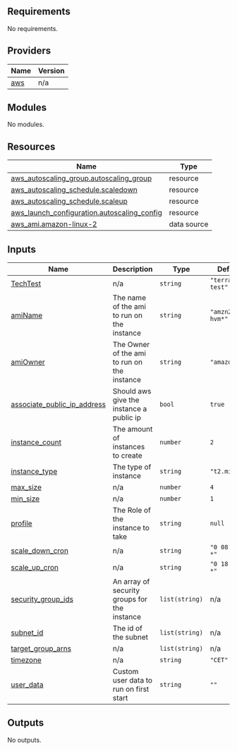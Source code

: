 <!-- BEGIN_TF_DOCS -->
## Requirements

No requirements.

## Providers

| Name | Version |
|------|---------|
| <a name="provider_aws"></a> [aws](#provider\_aws) | n/a |

## Modules

No modules.

## Resources

| Name | Type |
|------|------|
| [aws_autoscaling_group.autoscaling_group](https://registry.terraform.io/providers/hashicorp/aws/latest/docs/resources/autoscaling_group) | resource |
| [aws_autoscaling_schedule.scaledown](https://registry.terraform.io/providers/hashicorp/aws/latest/docs/resources/autoscaling_schedule) | resource |
| [aws_autoscaling_schedule.scaleup](https://registry.terraform.io/providers/hashicorp/aws/latest/docs/resources/autoscaling_schedule) | resource |
| [aws_launch_configuration.autoscaling_config](https://registry.terraform.io/providers/hashicorp/aws/latest/docs/resources/launch_configuration) | resource |
| [aws_ami.amazon-linux-2](https://registry.terraform.io/providers/hashicorp/aws/latest/docs/data-sources/ami) | data source |

## Inputs

| Name | Description | Type | Default | Required |
|------|-------------|------|---------|:--------:|
| <a name="input_TechTest"></a> [TechTest](#input\_TechTest) | n/a | `string` | `"terraform-test"` | no |
| <a name="input_amiName"></a> [amiName](#input\_amiName) | The name of the ami to run on the instance | `string` | `"amzn2-ami-hvm*"` | no |
| <a name="input_amiOwner"></a> [amiOwner](#input\_amiOwner) | The Owner of the ami to run on the instance | `string` | `"amazon"` | no |
| <a name="input_associate_public_ip_address"></a> [associate\_public\_ip\_address](#input\_associate\_public\_ip\_address) | Should aws give the instance a public ip | `bool` | `true` | no |
| <a name="input_instance_count"></a> [instance\_count](#input\_instance\_count) | The amount of instances to create | `number` | `2` | no |
| <a name="input_instance_type"></a> [instance\_type](#input\_instance\_type) | The type of instance | `string` | `"t2.micro"` | no |
| <a name="input_max_size"></a> [max\_size](#input\_max\_size) | n/a | `number` | `4` | no |
| <a name="input_min_size"></a> [min\_size](#input\_min\_size) | n/a | `number` | `1` | no |
| <a name="input_profile"></a> [profile](#input\_profile) | The Role of the instance to take | `string` | `null` | no |
| <a name="input_scale_down_cron"></a> [scale\_down\_cron](#input\_scale\_down\_cron) | n/a | `string` | `"0 08 * * *"` | no |
| <a name="input_scale_up_cron"></a> [scale\_up\_cron](#input\_scale\_up\_cron) | n/a | `string` | `"0 18 * * *"` | no |
| <a name="input_security_group_ids"></a> [security\_group\_ids](#input\_security\_group\_ids) | An array of security groups for the instance | `list(string)` | n/a | yes |
| <a name="input_subnet_id"></a> [subnet\_id](#input\_subnet\_id) | The id of the subnet | `list(string)` | n/a | yes |
| <a name="input_target_group_arns"></a> [target\_group\_arns](#input\_target\_group\_arns) | n/a | `list(string)` | n/a | yes |
| <a name="input_timezone"></a> [timezone](#input\_timezone) | n/a | `string` | `"CET"` | no |
| <a name="input_user_data"></a> [user\_data](#input\_user\_data) | Custom user data to run on first start | `string` | `""` | no |

## Outputs

No outputs.
<!-- END_TF_DOCS -->